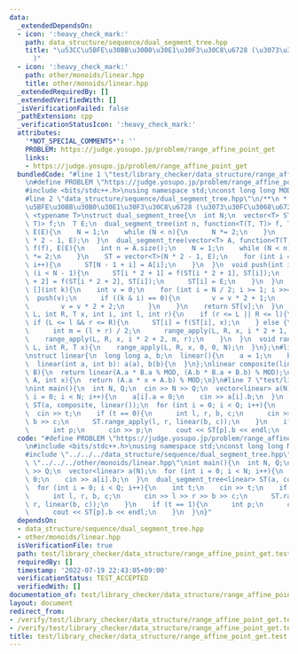 ```yaml
---
data:
  _extendedDependsOn:
  - icon: ':heavy_check_mark:'
    path: data_structure/sequence/dual_segment_tree.hpp
    title: "\u53CC\u5BFE\u30BB\u30B0\u30E1\u30F3\u30C8\u6728 (\u3073\u30FC\u3068\u6728\
      )"
  - icon: ':heavy_check_mark:'
    path: other/monoids/linear.hpp
    title: other/monoids/linear.hpp
  _extendedRequiredBy: []
  _extendedVerifiedWith: []
  _isVerificationFailed: false
  _pathExtension: cpp
  _verificationStatusIcon: ':heavy_check_mark:'
  attributes:
    '*NOT_SPECIAL_COMMENTS*': ''
    PROBLEM: https://judge.yosupo.jp/problem/range_affine_point_get
    links:
    - https://judge.yosupo.jp/problem/range_affine_point_get
  bundledCode: "#line 1 \"test/library_checker/data_structure/range_affine_point_get.test.cpp\"\
    \n#define PROBLEM \"https://judge.yosupo.jp/problem/range_affine_point_get\"\n\
    #include <bits/stdc++.h>\nusing namespace std;\nconst long long MOD = 998244353;\n\
    #line 2 \"data_structure/sequence/dual_segment_tree.hpp\"\n/**\n * @brief \u53CC\
    \u5BFE\u30BB\u30B0\u30E1\u30F3\u30C8\u6728 (\u3073\u30FC\u3068\u6728)\n*/\ntemplate\
    \ <typename T>\nstruct dual_segment_tree{\n  int N;\n  vector<T> ST;\n  function<T(T,\
    \ T)> f;\n  T E;\n  dual_segment_tree(int n, function<T(T, T)> f, T E): f(f),\
    \ E(E){\n    N = 1;\n    while (N < n){\n      N *= 2;\n    }\n    ST = vector<T>(N\
    \ * 2 - 1, E);\n  }\n  dual_segment_tree(vector<T> A, function<T(T, T)> f, T E):\
    \ f(f), E(E){\n    int n = A.size();\n    N = 1;\n    while (N < n){\n      N\
    \ *= 2;\n    }\n    ST = vector<T>(N * 2 - 1, E);\n    for (int i = 0; i < n;\
    \ i++){\n      ST[N - 1 + i] = A[i];\n    }\n  }\n  void push(int i){\n    if\
    \ (i < N - 1){\n      ST[i * 2 + 1] = f(ST[i * 2 + 1], ST[i]);\n      ST[i * 2\
    \ + 2] = f(ST[i * 2 + 2], ST[i]);\n      ST[i] = E;\n    }\n  }\n  T operator\
    \ [](int k){\n    int v = 0;\n    for (int i = N / 2; i >= 1; i >>= 1){\n    \
    \  push(v);\n      if ((k & i) == 0){\n        v = v * 2 + 1;\n      } else {\n\
    \        v = v * 2 + 2;\n      }\n    }\n    return ST[v];\n  }\n  void range_apply(int\
    \ L, int R, T x, int i, int l, int r){\n    if (r <= L || R <= l){\n    } else\
    \ if (L <= l && r <= R){\n      ST[i] = f(ST[i], x);\n    } else {\n      push(i);\n\
    \      int m = (l + r) / 2;\n      range_apply(L, R, x, i * 2 + 1, l, m);\n  \
    \    range_apply(L, R, x, i * 2 + 2, m, r);\n    }\n  }\n  void range_apply(int\
    \ L, int R, T x){\n    range_apply(L, R, x, 0, 0, N);\n  }\n};\n#line 2 \"other/monoids/linear.hpp\"\
    \nstruct linear{\n  long long a, b;\n  linear(){\n    a = 1;\n    b = 0;\n  }\n\
    \  linear(int a, int b): a(a), b(b){\n  }\n};\nlinear composite(linear A, linear\
    \ B){\n  return linear(A.a * B.a % MOD, (A.b * B.a + B.b) % MOD);\n}\nint value(linear\
    \ A, int x){\n  return (A.a * x + A.b) % MOD;\n}\n#line 7 \"test/library_checker/data_structure/range_affine_point_get.test.cpp\"\
    \nint main(){\n  int N, Q;\n  cin >> N >> Q;\n  vector<linear> a(N);\n  for (int\
    \ i = 0; i < N; i++){\n    a[i].a = 0;\n    cin >> a[i].b;\n  }\n  dual_segment_tree<linear>\
    \ ST(a, composite, linear());\n  for (int i = 0; i < Q; i++){\n    int t;\n  \
    \  cin >> t;\n    if (t == 0){\n      int l, r, b, c;\n      cin >> l >> r >>\
    \ b >> c;\n      ST.range_apply(l, r, linear(b, c));\n    }\n    if (t == 1){\n\
    \      int p;\n      cin >> p;\n      cout << ST[p].b << endl;\n    }\n  }\n}\n"
  code: "#define PROBLEM \"https://judge.yosupo.jp/problem/range_affine_point_get\"\
    \n#include <bits/stdc++.h>\nusing namespace std;\nconst long long MOD = 998244353;\n\
    #include \"../../../data_structure/sequence/dual_segment_tree.hpp\"\n#include\
    \ \"../../../other/monoids/linear.hpp\"\nint main(){\n  int N, Q;\n  cin >> N\
    \ >> Q;\n  vector<linear> a(N);\n  for (int i = 0; i < N; i++){\n    a[i].a =\
    \ 0;\n    cin >> a[i].b;\n  }\n  dual_segment_tree<linear> ST(a, composite, linear());\n\
    \  for (int i = 0; i < Q; i++){\n    int t;\n    cin >> t;\n    if (t == 0){\n\
    \      int l, r, b, c;\n      cin >> l >> r >> b >> c;\n      ST.range_apply(l,\
    \ r, linear(b, c));\n    }\n    if (t == 1){\n      int p;\n      cin >> p;\n\
    \      cout << ST[p].b << endl;\n    }\n  }\n}"
  dependsOn:
  - data_structure/sequence/dual_segment_tree.hpp
  - other/monoids/linear.hpp
  isVerificationFile: true
  path: test/library_checker/data_structure/range_affine_point_get.test.cpp
  requiredBy: []
  timestamp: '2022-07-19 22:43:05+09:00'
  verificationStatus: TEST_ACCEPTED
  verifiedWith: []
documentation_of: test/library_checker/data_structure/range_affine_point_get.test.cpp
layout: document
redirect_from:
- /verify/test/library_checker/data_structure/range_affine_point_get.test.cpp
- /verify/test/library_checker/data_structure/range_affine_point_get.test.cpp.html
title: test/library_checker/data_structure/range_affine_point_get.test.cpp
---
```

